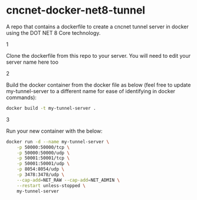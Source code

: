 
# cncnet-docker-net8-tunnel

A repo that contains a dockerfile to create a cncnet tunnel server in docker using the DOT NET 8 Core technology.

1

Clone the dockerfile from this repo to your server.
You will need to edit your server name here too

2

Build the docker container from the docker file as below (feel free to update my-tunnel-server to a different name for ease of identifying in docker commands):

```sh
docker build -t my-tunnel-server .
```

3

Run your new container with the below:

```sh
docker run -d --name my-tunnel-server \
    -p 50000:50000/tcp \
    -p 50000:50000/udp \
    -p 50001:50001/tcp \
    -p 50001:50001/udp \
    -p 8054:8054/udp \
    -p 3478:3478/udp \
    --cap-add=NET_RAW --cap-add=NET_ADMIN \
    --restart unless-stopped \
    my-tunnel-server
```
